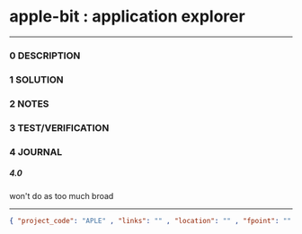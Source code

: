 # apple-bit : application explorer
--------------------------------
### 0 DESCRIPTION


### 1 SOLUTION


### 2 NOTES


### 3 TEST/VERIFICATION


### 4 JOURNAL

##### 4.0

won't do as too much broad

--------------------------------
```json
{ "project_code": "APLE" , "links": "" , "location": "" , "fpoint": "" }
```
